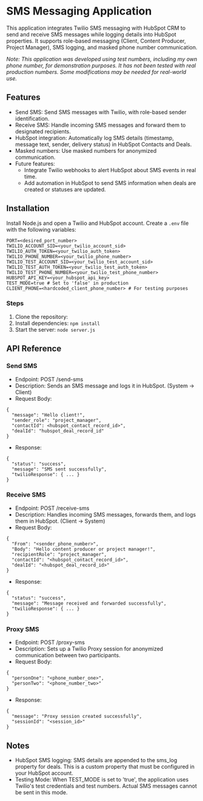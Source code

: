 # SMS Messaging Application
This application integrates Twilio SMS messaging with HubSpot CRM to send and receive SMS messages while logging details into HubSpot properties. It supports role-based messaging (Client, Content Producer, Project Manager), SMS logging, and masked phone number communication.

*Note: This application was developed using test numbers, including my own phone number, for demonstration purposes. It has not been tested with real production numbers. Some modifications may be needed for real-world use.*

## Features
* Send SMS: Send SMS messages with Twilio, with role-based sender identification.
* Receive SMS: Handle incoming SMS messages and forward them to designated recipients.
* HubSpot integration: Automatically log SMS details (timestamp, message text, sender, delivery status) in HubSpot Contacts and Deals.
* Masked numbers: Use masked numbers for anonymized communication.
* Future features:
  * Integrate Twilio webhooks to alert HubSpot about SMS events in real time.
  * Add automation in HubSpot to send SMS information when deals are created or statuses are updated.

## Installation
Install Node.js and open a Twilio and HubSpot account. Create a ```.env``` file with the following variables:
```
PORT=<desired_port_number>
TWILIO_ACCOUNT_SID=<your_twilio_account_sid>
TWILIO_AUTH_TOKEN=<your_twilio_auth_token>
TWILIO_PHONE_NUMBER=<your_twilio_phone_number>
TWILIO_TEST_ACCOUNT_SID=<your_twilio_test_account_sid>
TWILIO_TEST_AUTH_TOKEN=<your_twilio_test_auth_token>
TWILIO_TEST_PHONE_NUMBER=<your_twilio_test_phone_number>
HUBSPOT_API_KEY=<your_hubspot_api_key>
TEST_MODE=true # Set to 'false' in production
CLIENT_PHONE=<hardcoded_client_phone_number> # For testing purposes
```
### Steps
1. Clone the repository:
2. Install dependencies:
    ```npm install```
3. Start the server:
    ```node server.js```

## API Reference
### Send SMS
* Endpoint: POST /send-sms
* Description: Sends an SMS message and logs it in HubSpot.   (System -> Client)
* Request Body:
```
{
  "message": "Hello client!",
  "sender_role": "project_manager",
  "contactId": <hubspot_contact_record_id>",
  "dealId": "hubspot_deal_record_id"
}
```
* Response:
```
{
  "status": "success",
  "message": "SMS sent successfully",
  "twilioResponse": { ... }
}
```
### Receive SMS
* Endpoint: POST /receive-sms
* Description: Handles incoming SMS messages, forwards them, and logs them in HubSpot. (Client -> System)
* Request Body:
```
{
  "From": "<sender_phone_number>",
  "Body": "Hello content producer or project manager!",
  "recipientRole": "project_manager",
  "contactId": "<hubspot_contact_record_id>",
  "dealId": "<hubspot_deal_record_id>"
}
```
* Response:
```
{
  "status": "success",
  "message": "Message received and forwarded successfully",
  "twilioResponse": { ... }  
}
```
### Proxy SMS
* Endpoint: POST /proxy-sms
* Description: Sets up a Twilio Proxy session for anonymized communication between two participants.
* Request Body:
```
{
  "personOne": "<phone_number_one>",
  "personTwo": "<phone_number_two>"
}
```
* Response:
```
{
  "message": "Proxy session created successfully",
  "sessionId": "<session_id>"
}
```
## Notes
* HubSpot SMS logging: SMS details are appended to the sms_log property for deals. This is a custom property that must be configured in your HubSpot account.
* Testing Mode: When TEST_MODE is set to 'true', the application uses Twilio's test credentials and test numbers. Actual SMS messages cannot be sent in this mode.
